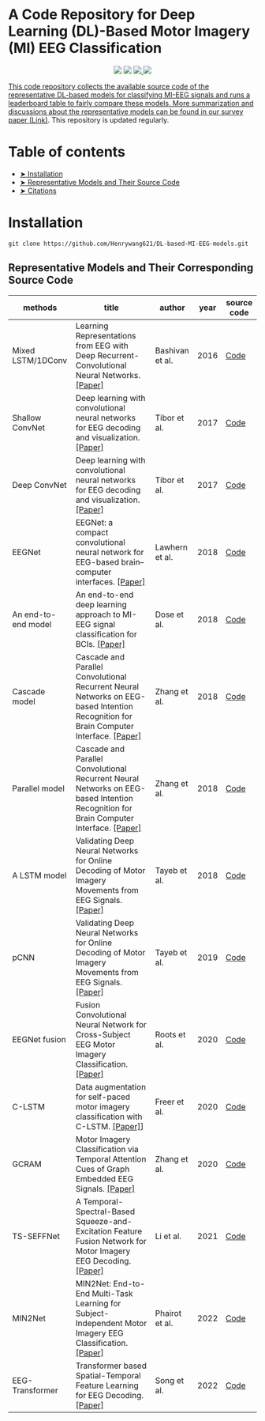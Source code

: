 # A Code Repository for Deep Learning (DL)-Based Motor Imagery (MI) EEG Classification

<p align="center">
      <a href="https://www.python.org/">
        <img src="https://img.shields.io/badge/Python-3.7.9%20|%203.9.7-EE4C2C?logo=python&style=for-the-badge" /></a>
       <a href= "https://pytorch.org/">
        <img src="https://img.shields.io/badge/PyTorch-1.6.0-EE4C2C?logo=pytorch&style=for-the-badge" /></a>
      <a href= "https://www.tensorflow.org/">
      <img src=https://img.shields.io/badge/TensorFlow-2.7.0-FF6F00?logo=tensorflow&style=for-the-badge>
</a>
      <a href= "https://www.tensorflow.org/">
      <img src=https://img.shields.io/badge/Anaconda-4.10.1-44A833?logo=anaconda&style=for-the-badge>
</p>

This code repository collects the available source code of the representative DL-based models for classifying MI-EEG signals and runs a leaderboard table to fairly compare these models. More summarization and discussions about the representative models can be found in our survey paper [(Link)](https://www.sciencedirect.com/science/article/pii/S093336572300252X). This repository is updated regularly.

Table of contents
===

<!--ts-->
  * [➤ Installation](#installation)
  * [➤ Representative Models and Their Source Code](#Models-SourceCode)
  * [➤ Citations](#citations)
<!--te-->

<a  id="installation"></a>
Installation
===
```
git clone https://github.com/Henrywang621/DL-based-MI-EEG-models.git
```

<a  id="Models-SourceCode"></a>
## Representative Models and Their Corresponding Source Code

| methods | title | author |  year | source code |  
| ------ | ------ | ------ | ------ | ------ |
| Mixed LSTM/1DConv | Learning Representations from EEG with Deep Recurrent-Convolutional Neural Networks. [[Paper]](https://arxiv.org/abs/1511.06448) | Bashivan et al. | 2016 | [Code](https://github.com/pbashivan/EEGLearn) | 
| Shallow ConvNet |  Deep learning with convolutional neural networks for EEG decoding and visualization. [[Paper]](https://onlinelibrary.wiley.com/doi/full/10.1002/hbm.23730) | Tibor et al. | 2017 | [Code](https://github.com/braindecode/braindecode) |
| Deep ConvNet | Deep learning with convolutional neural networks for EEG decoding and visualization. [[Paper]](https://onlinelibrary.wiley.com/doi/full/10.1002/hbm.23730)| Tibor et al. | 2017 |[Code](https://github.com/braindecode/braindecode) |  
| EEGNet | EEGNet: a compact convolutional neural network for EEG-based brain–computer interfaces. [[Paper]](https://arxiv.org/abs/1611.08024) | Lawhern et al. | 2018 | [Code](https://github.com/vlawhern/arl-eegmodels) |  
| An end-to-end model | An end-to-end deep learning approach to MI-EEG signal classification for BCIs. [[Paper]](https://www.sciencedirect.com/science/article/pii/S0957417418305359) | Dose et al. | 2018 | [Code](https://github.com/hauke-d/cnn-eeg) |
| Cascade model | Cascade and Parallel Convolutional Recurrent Neural Networks on EEG-based Intention Recognition for Brain Computer Interface. [[Paper]](https://ojs.aaai.org/index.php/AAAI/article/view/11496) | Zhang et al. | 2018 | [Code](https://github.com/dalinzhang/Cascade-Parallel) |  
| Parallel model | Cascade and Parallel Convolutional Recurrent Neural Networks on EEG-based Intention Recognition for Brain Computer Interface. [[Paper]](https://ojs.aaai.org/index.php/AAAI/article/view/11496)| Zhang et al. | 2018 | [Code](https://github.com/dalinzhang/Cascade-Parallel) |  
| A LSTM model | Validating Deep Neural Networks for Online Decoding of Motor Imagery Movements from EEG Signals. [[Paper]](https://ojs.aaai.org/index.php/AAAI/article/view/11496) | Tayeb et al. | 2018 | [Code](https://github.com/gumpy-bci/gumpy-deeplearning) |
| pCNN | Validating Deep Neural Networks for Online Decoding of Motor Imagery Movements from EEG Signals. [[Paper]](https://pubmed.ncbi.nlm.nih.gov/30626132/) | Tayeb et al. | 2019 | [Code](https://github.com/gumpy-bci/gumpy-deeplearning) |
| EEGNet fusion | Fusion Convolutional Neural Network for Cross-Subject EEG Motor Imagery Classification. [[Paper]](https://www.mdpi.com/2073-431X/9/3/72) | Roots et al. | 2020 | [Code](https://github.com/rootskar/EEGMotorImagery) |  
| C-LSTM | Data augmentation for self-paced motor imagery classification with C-LSTM. [[Paper]](https://iopscience.iop.org/article/10.1088/1741-2552/ab57c0)]| Freer et al. | 2020 | [Code](https://github.com/dfreer15/DeepEEGDataAugmentation) |
| GCRAM | Motor Imagery Classification via Temporal Attention Cues of Graph Embedded EEG Signals. [[Paper]](https://ieeexplore.ieee.org/stamp/stamp.jsp?arnumber=8961150) | Zhang et al. | 2020 | [Code](https://github.com/dalinzhang/GCRAM) |  
| TS-SEFFNet | A Temporal-Spectral-Based Squeeze-and-Excitation Feature Fusion Network for Motor Imagery EEG Decoding. [[Paper]](https://ieeexplore.ieee.org/stamp/stamp.jsp?arnumber=9495768) | Li et al. | 2021 | [Code](https://github.com/LianghuiGuo/TS-SEFFNet) |  
| MIN2Net | MIN2Net: End-to-End Multi-Task Learning for Subject-Independent Motor Imagery EEG Classification. [[Paper]](https://ieeexplore.ieee.org/stamp/stamp.jsp?arnumber=9658165)| Phairot et al. | 2022 | [Code](https://github.com/IoBT-VISTEC/MIN2Net) |
| EEG-Transformer | Transformer based Spatial-Temporal Feature Learning for EEG Decoding. [[Paper]](https://arxiv.org/abs/2106.11170) | Song et al. | 2022 | [Code](https://github.com/eeyhsong/EEG-Transformer) |

